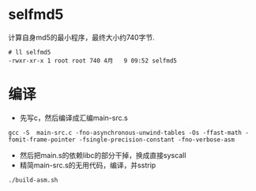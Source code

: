 # selfmd5
计算自身md5的最小程序，最终大小约740字节.
```
# ll selfmd5 
-rwxr-xr-x 1 root root 740 4月   9 09:52 selfmd5
```

# 编译
* 先写c，然后编译成汇编main-src.s
```
gcc -S  main-src.c -fno-asynchronous-unwind-tables -Os -ffast-math -fomit-frame-pointer -fsingle-precision-constant -fno-verbose-asm
```
* 然后把main.s的依赖libc的部分干掉，换成直接syscall
* 精简main-src.s的无用代码，编译，并sstrip
```
./build-asm.sh
```
